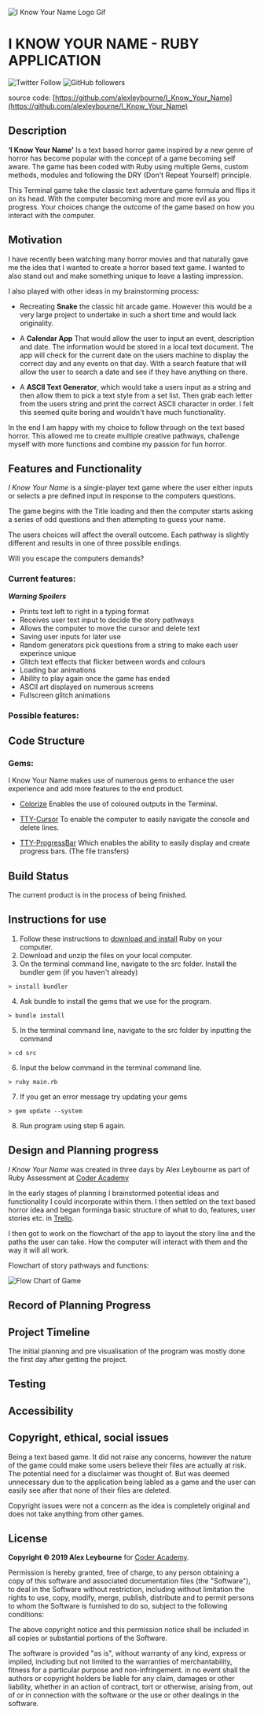 ![I Know Your Name Logo Gif](https://github.com/alexleybourne/I_Know_Your_Name/blob/master/Docs/I_Know_Your_Name_Logo_Gif.gif)


I KNOW YOUR NAME - RUBY APPLICATION
============
![Twitter Follow](https://img.shields.io/twitter/follow/alexleybourne?style=social) 
![GitHub followers](https://img.shields.io/github/followers/alexleybourne?label=Follow&style=social)

source code: [https://github.com/alexleybourne/I_Know_Your_Name](https://github.com/alexleybourne/I_Know_Your_Name)

## Description
**‘I Know Your Name’** Is a text based horror game inspired by a new genre of horror has become popular with the concept of a game becoming self aware.  The game has been coded with Ruby using multiple Gems, custom methods, modules and following the DRY (Don't Repeat Yourself) principle.

This Terminal game take the classic text adventure game formula and flips it on its head. With the computer becoming more and more evil as you progress. Your choices change the outcome of the game based on how you interact with the computer.

## Motivation
I have recently been watching many horror movies and that naturally gave me the idea that I wanted to create a horror based text game. I wanted to also stand out and make something unique to leave a lasting impression.

I also played with other ideas in my brainstorming process:
- Recreating **Snake** the classic hit arcade game. However this would be a very large project to undertake in such a short time and would lack originality.

- A **Calendar App** That would allow the user to input an event, description and date. The information would be stored in a local text document. The app will check for the current date on the users machine to display the correct day and any events on that day. With a search feature that will allow the user to search a date and see if they have anything on there.

- A **ASCII Text Generator**, which would take a users input as a string and then allow them to pick a text style from a set list. Then grab each letter from the users string and print the correct ASCII character in order. I felt this seemed quite boring and wouldn't have much functionality.

In the end I am happy with my choice to follow through on the text based horror. This allowed me to create multiple creative pathways, challenge myself with more functions and combine my passion for fun horror.

## Features and Functionality
*I Know Your Name* is a single-player text game where the user either inputs or selects a pre defined input in response to the computers questions.

The game begins with the Title loading and then the computer starts asking a series of odd questions and then attempting to guess your name.

The users choices will affect the overall outcome. Each pathway is slightly different and results in one of three possible endings.

Will you escape the computers demands?

### Current features:
***Warning Spoilers***

- Prints text left to right in a typing format
- Receives user text input to decide the story pathways
- Allows the computer to move the cursor and delete text
- Saving user inputs for later use
- Random generators pick questions from a string to make each user experince unique
- Glitch text effects that flicker between words and colours
- Loading bar animations
- Ability to play again once the game has ended
- ASCII art displayed on numerous screens
- Fullscreen glitch animations


### Possible features:


## Code Structure


### Gems:

I Know Your Name makes use of numerous gems to enhance the user experience and add more features to the end product.
* [Colorize](https://github.com/fazibear/colorize) Enables the use of coloured outputs in the Terminal.

* [TTY-Cursor](https://github.com/piotrmurach/tty-cursor) To enable the computer to easily navigate the console and delete lines.
* [TTY-ProgressBar](https://github.com/piotrmurach/tty-progressbar) Which enables the ability to easily display and create progress bars. (The file transfers)

## Build Status
The current product is in the process of being finished.

## Instructions for use

1. Follow these instructions to [download and install](https://www.ruby-lang.org/en/documentation/installation/) Ruby on your computer. 
2. Download and unzip the files on your local computer. 
3. On the terminal command line, navigate to the src folder. Install the bundler gem (if you haven't already) 
```
> install bundler
```
4. Ask bundle to install the gems that we use for the program. 
```
> bundle install 
```
5. In the terminal command line, navigate to the src folder by inputting the command 
  ```
  > cd src 
  ```
6. Input the below command in the terminal command line.  
  ```
  > ruby main.rb
  ```
7. If you get an error message try updating your gems
  ```
  > gem update --system
  ```
8. Run program using step 6 again. 

## Design and Planning progress

*I Know Your Name* was created in three days by Alex Leybourne as part of Ruby Assessment at [Coder Academy](https://coderacademy.edu.au/)

In the early stages of planning I brainstormed potential ideas and functionality I could incorporate within them. I then settled on the text based horror idea and began forminga basic structure of what to do, features, user stories etc. in [Trello](https://trello.com/b/c30XUBpO/i-know-your-name-ruby-app).

I then got to work on the flowchart of the app to layout the story line and the paths the user can take. How the computer will interact with them and the way it will all work. 

Flowchart of story pathways and functions:

![Flow Chart of Game](https://github.com/alexleybourne/I_Know_Your_Name/blob/master/Docs/Flowchart_jpeg.jpeg)


## Record of Planning Progress


## Project Timeline 

The initial planning and pre visualisation of the program was mostly done the first day after getting the project. 
## Testing


## Accessibility


## Copyright, ethical, social issues

Being a text based game. It did not raise any concerns, however the nature of the game could make some users believe their files are actually at risk. The potential need for a disclaimer was thought of. But was deemed unnecessary due to the application being labled as a game and the user can easily see after that none of their files are deleted.

Copyright issues were not a concern as the idea is completely original and does not take anything from other games.

## License

**Copyright © 2019 Alex Leybourne** for [Coder Academy](https://coderacademy.edu.au).

Permission is hereby granted, free of charge, to any person obtaining a copy of this software and associated documentation files (the "Software"), to deal in the Software without restriction, including without limitation the rights to use, copy, modify, merge, publish, distribute and to permit persons to whom the Software is furnished to do so, subject to the following conditions:

The above copyright notice and this permission notice shall be included in all copies or substantial portions of the Software.

The software is provided "as is", without warranty of any kind, express or implied, including but not limited to the warranties of merchantability, fitness for a particular purpose and non-infringement. in no event shall the authors or copyright holders be liable for any claim, damages or other liability, whether in an action of contract, tort or otherwise, arising from, out of or in connection with the software or the use or other dealings in the software.

